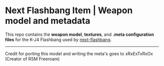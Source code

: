 # Next Flashbang Item | Weapon model and metadata

This repo contains the **weapon model**, **textures**, and **.meta configuration files** for the K-J4 Flashbang used by [next-flashbang](https://github.com/next-resources/next-flashbang).

---

Credit for porting this model and writing the meta's goes to xRxExTxRxOx (Creator of RSM Freeroam)
